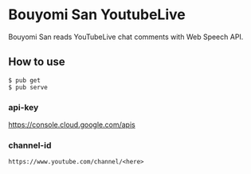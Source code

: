 # Bouyomi San YoutubeLive
Bouyomi San reads YouTubeLive chat comments with Web Speech API.

## How to use
```
$ pub get
$ pub serve
```
### api-key
https://console.cloud.google.com/apis

### channel-id
`https://www.youtube.com/channel/<here>`
